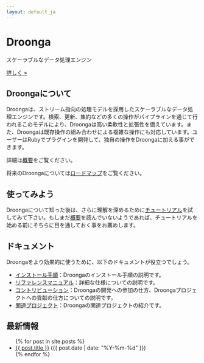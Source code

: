 ```yaml
---
layout: default_ja
---
```


<div class="jumbotron">
<h1>Droonga</h1>
<p>スケーラブルなデータ処理エンジン</p>
<p><a class="btn btn-primary btn-lg" role="button" href="overview/">詳しく »</a></p>
</div>

## Droongaについて

Droongaは、ストリーム指向の処理モデルを採用したスケーラブルなデータ処理エンジンです。検索、更新、集約などの多くの操作がパイプラインを通じて行われるこのモデルにより、Droongaは高い柔軟性と拡張性を備えています。また、Droongaは既存操作の組み合わせによる複雑な操作にも対応しています。ユーザーはRubyでプラグインを開発して、独自の操作をDroongaに加える事ができます。

詳細は[概要](overview/)をご覧ください。

将来のDroongaについては[ロードマップ](roadmap/)をご覧ください。

## 使ってみよう

Droongaについて知った後は、さらに理解を深めるために[チュートリアル](tutorial/)を試してみて下さい。もしまだ[概要](overview/)を読んでいないようであれば、チュートリアルを始める前にそちらに目を通しておく事をお薦めします。

## ドキュメント

Droongaをより効果的に使うために、以下のドキュメントが役立つでしょう。

 * [インストール手順](install/)：Droongaのインストール手順の説明です。
 * [リファレンスマニュアル](reference/)：詳細な仕様についての説明です。
 * [コントリビューション](contribution/)：Droongaの開発への参加の仕方、Droongaプロジェクトへの貢献の仕方についての説明です。
 * [関連プロジェクト](related-projects/)：Droongaの関連プロジェクトの紹介です。

## 最新情報

<ul class="posts">
  {% for post in site.posts %}
    <li>
      <a href="{{ post.url }}">{{ post.title }}</a>
      <span class="date">({{ post.date | date: "%Y-%m-%d" }})</span>
    </li>
  {% endfor %}
</ul>
